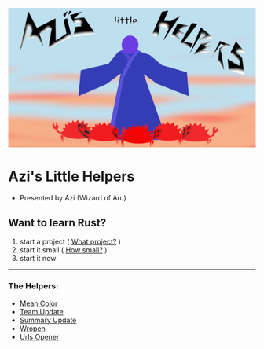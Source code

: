 ![image](AzisLittleHelpers.png)

# Azi's Little Helpers
* Presented by Azi (Wizard of Arc)
## Want to learn Rust?
1. start a project ( [What project?](./what_project.md) )
1. start it small ( [How small?](./how_small.md) )
1. start it now
---

### The Helpers:

* [Mean Color](../color_mean/README.md)
* [Team Update](../team_update/README.md)
* [Summary Update](../summary_update/README.md)
* [Wropen](../wropen/README.md)
* [Urls Opener](../open_urls_from_list/README.md)
